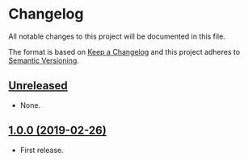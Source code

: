 # Changelog

All notable changes to this project will be documented in this file.

The format is based on [Keep a Changelog](http://keepachangelog.com/en/1.0.0/)
and this project adheres to [Semantic Versioning](http://semver.org/spec/v2.0.0.html).

## [Unreleased]

* None.

## [1.0.0 (2019-02-26)]

* First release.

[Unreleased]: https://github.com/ridi/cocoa-oauth2/compare/1.0.0...HEAD
[1.0.0 (2019-02-26)]: https://github.com/ridi/cocoa-oauth2/compare/6a038b7...1.0.0
